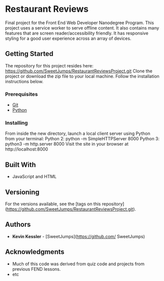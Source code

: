 # Restaurant Reviews

Final project for the Front End Web Developer Nanodegree Program. This project uses a service worker to serve offline content. It also contains many features that are screen reader/accessibility friendly. It has responsive styling for a good user experience across an array of devices.

## Getting Started

The repository for this project resides here: https://github.com/SweetJumps/RestaurantReviewsProject.git 
Clone the project or download the zip file to your local machine. Follow the installation instructions below.

### Prerequisites

* [Git](https://git-scm.com/)
* [Python](http://python.org/)

### Installing

From inside the new directory, launch a local client server using Python from your terminal: 
Python 2: python -m SimpleHTTPServer 8000 
Python 3: python3 -m http.server 8000
Visit the site in your browser at http://localhost:8000

## Built With

* JavaScript and HTML

## Versioning

For the versions available, see the [tags on this repository]
(https://github.com/SweetJumps/RestaurantReviewsProject.git). 

## Authors

* **Kevin Kessler** - [SweetJumps](https://github.com/ SweetJumps)

## Acknowledgments

* Much of this code was derived from quiz code and projects from previous FEND lessons.
* etc

